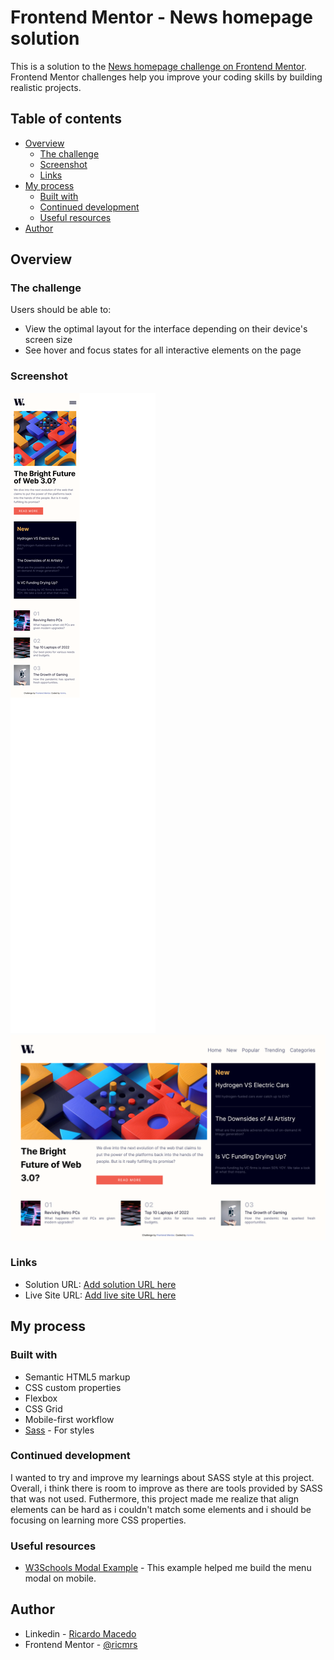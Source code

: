 # Frontend Mentor - News homepage solution

This is a solution to the [News homepage challenge on Frontend Mentor](https://www.frontendmentor.io/challenges/news-homepage-H6SWTa1MFl). Frontend Mentor challenges help you improve your coding skills by building realistic projects. 

## Table of contents

- [Overview](#overview)
  - [The challenge](#the-challenge)
  - [Screenshot](#screenshot)
  - [Links](#links)
- [My process](#my-process)
  - [Built with](#built-with)
  - [Continued development](#continued-development)
  - [Useful resources](#useful-resources)
- [Author](#author)

## Overview

### The challenge

Users should be able to:

- View the optimal layout for the interface depending on their device's screen size
- See hover and focus states for all interactive elements on the page

### Screenshot

![](./design/screenshots/screenshot-mobile.png)
![](./design/screenshots/screenshot-desktop.png)


### Links

- Solution URL: [Add solution URL here](https://your-solution-url.com)
- Live Site URL: [Add live site URL here](https://ricmrs.github.io/News-Homepage/)

## My process

### Built with

- Semantic HTML5 markup
- CSS custom properties
- Flexbox
- CSS Grid
- Mobile-first workflow
- [Sass](https://sass-lang.com/) - For styles

### Continued development

I wanted to try and improve my learnings about SASS style at this project. Overall, i think there is room to improve as there are tools provided by SASS that was not used. Futhermore, this project made me realize that align elements can be hard as i couldn't match some elements and i should be focusing on learning more CSS properties.

### Useful resources

- [W3Schools Modal Example](https://www.w3schools.com/howto/howto_css_modals.asp) - This example helped me build the menu modal on mobile.

## Author

- Linkedin - [Ricardo Macedo](https://www.linkedin.com/in/ricardo-macedo-rosa-silva-bbbb22196/)
- Frontend Mentor - [@ricmrs](https://www.frontendmentor.io/profile/ricmrs)
